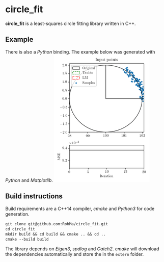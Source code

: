# circle_fit
**circle_fit** is a least-squares circle fitting library written in C++.

## Example
There is also a _Python_ binding. The example below was generated with _Python_ and _Matplotlib_.
![](src/python/example_animation.gif "Circle Fitting example")

## Build instructions
Build requirements are a C++14 compiler, _cmake_ and _Python3_ for code generation.
```
git clone git@github.com:RobMa/circle_fit.git
cd circle_fit
mkdir build && cd build && cmake .. && cd ..
cmake --build build
```
The library depends on _Eigen3_, _spdlog_ and _Catch2_.
_cmake_ will download the dependencies automatically and store the in the `extern` folder.


